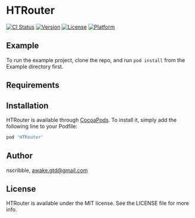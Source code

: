 # HTRouter

[![CI Status](https://img.shields.io/travis/nscribble/HTRouter.svg?style=flat)](https://travis-ci.org/nscribble/HTRouter)
[![Version](https://img.shields.io/cocoapods/v/HTRouter.svg?style=flat)](https://cocoapods.org/pods/HTRouter)
[![License](https://img.shields.io/cocoapods/l/HTRouter.svg?style=flat)](https://cocoapods.org/pods/HTRouter)
[![Platform](https://img.shields.io/cocoapods/p/HTRouter.svg?style=flat)](https://cocoapods.org/pods/HTRouter)

## Example

To run the example project, clone the repo, and run `pod install` from the Example directory first.

## Requirements

## Installation

HTRouter is available through [CocoaPods](https://cocoapods.org). To install
it, simply add the following line to your Podfile:

```ruby
pod 'HTRouter'
```

## Author

nscribble, awake.gtd@gmail.com

## License

HTRouter is available under the MIT license. See the LICENSE file for more info.

